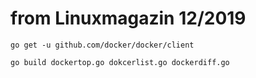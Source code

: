 # from Linuxmagazin 12/2019

```
go get -u github.com/docker/docker/client

go build dockertop.go dokcerlist.go dockerdiff.go

```
